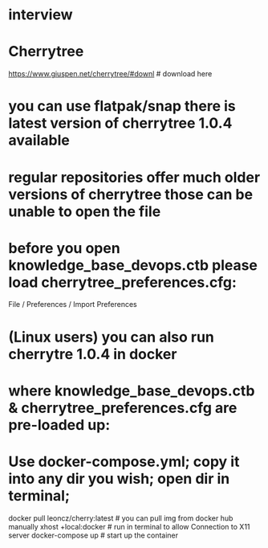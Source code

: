 # interview
# Cherrytree 
https://www.giuspen.net/cherrytree/#downl        # download here
# you can use flatpak/snap there is latest version of cherrytree 1.0.4 available
# regular repositories offer much older versions of cherrytree those can be unable to open the file
# before you open knowledge_base_devops.ctb please load cherrytree_preferences.cfg:
File / Preferences / Import Preferences 

# (Linux users) you can also run cherrytre 1.0.4 in docker 
# where knowledge_base_devops.ctb & cherrytree_preferences.cfg are pre-loaded up:
# Use docker-compose.yml; copy it into any dir you wish; open dir in terminal;
docker pull leoncz/cherry:latest    # you can pull img from docker hub manually 
xhost +local:docker                 # run in terminal to allow Connection to X11 server
docker-compose up                   # start up the container

